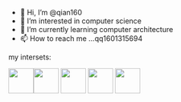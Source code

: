 - 👋 Hi, I’m @qian160
- 👀 I’m interested in computer science
- 🌱 I’m currently learning computer architecture
- 📫 How to reach me ...qq1601315694

my intersets:

<img src="https://scala-lang.org/resources/img/frontpage/scala-spiral.png" width="50" height="50" align="top" /><img src="https://tse1-mm.cn.bing.net/th/id/OIP-C.a6INfXu1tsL7Nyn0HQlcsQHaIU?pid=ImgDet&rs=1" width="50" height="50" align="top" />
<img src="https://www.pngitem.com/pimgs/m/31-312155_c-programming-language-logo-hd-png-download.png" width="50" height="50" align="top" />
<img src="https://www.rust-lang.org/static/images/rust-logo-blk.svg" width="50" height="50" align="top" />
<img src="https://wiki.riscv.org/download/attachments/327682/global.logo?version=1&modificationDate=1595355915335&api=v2" width="50" height="50" align="top" />


<!---
qian160/qian160 is a ✨ special ✨ repository because its `README.md` (this file) appears on your GitHub profile.
You can click the Preview link to take a look at your changes.
--->
